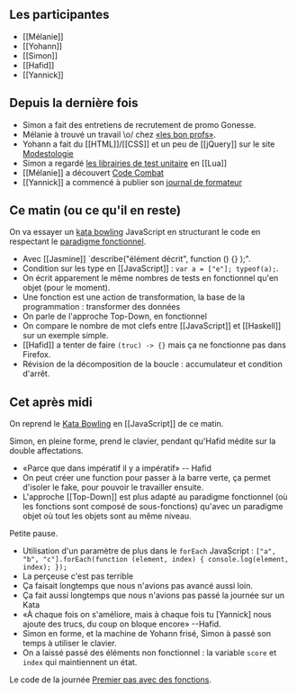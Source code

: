 ## Les participantes

- [[Mélanie]]
- [[Yohann]]
- [[Simon]]
- [[Hafid]]
- [[Yannick]]

## Depuis la dernière fois

- Simon a fait des entretiens de recrutement de promo Gonesse.
- Mélanie à trouvé un travail \o/ chez [«les bon
  profs»](https://www.lesbonsprofs.com).
- Yohann a fait du [[HTML]]/[[CSS]] et un peu de [[jQuery]] sur le site
  [Modestologie](http://modestologie.com)
- Simon a regardé [les librairies de test
  unitaire](http://lua-users.org/wiki/UnitTesting) en [[Lua]]
- [[Mélanie]] a découvert [Code Combat](https://codecombat.com)
- [[Yannick]] a commencé à publier son [journal de
  formateur](https://medium.com/@ya_f)

## Ce matin (ou ce qu'il en reste)

On va essayer un [kata bowling](http://codingdojo.org/kata/Bowling/) JavaScript en structurant le code en respectant le
[paradigme
fonctionnel](https://fr.wikipedia.org/wiki/Programmation_fonctionnelle).

- Avec [[Jasmine]] `describe("élément décrit", function () {} );".
- Condition sur les type en [[JavaScript]] : `var a = ["e"]; typeof(a);`.
- On écrit apparement le même nombres de tests en fonctionnel qu'en objet (pour
  le moment).
- Une fonction est une action de transformation, la base de la programmation :
  transformer des données
- On parle de l'approche Top-Down, en fonctionnel
- On compare le nombre de mot clefs entre [[JavaScript]] et [[Haskell]] sur un
  exemple simple.
- [[Hafid]] a tenter de faire `(truc) -> {}` mais ça ne fonctionne pas dans
  Firefox.
- Révision de la décomposition de la boucle : accumulateur et condition
  d'arrêt.

## Cet après midi

On reprend le [Kata Bowling](http://codingdojo.org/kata/Bowling/) en [[JavaScript]] de ce matin.

Simon, en pleine forme, prend le clavier, pendant qu'Hafid médite sur la double
affectations.

- «Parce que dans impératif il y a impératif» -- Hafid
- On peut créer une function pour passer à la barre verte, ça permet d'isoler
  le fake, pour pouvoir le travailler ensuite.
- L'approche [[Top-Down]] est plus adapté au paradigme fonctionnel (où les
  fonctions sont composé de sous-fonctions) qu'avec un paradigme objet où tout
  les objets sont au même niveau.

Petite pause.

- Utilisation d'un paramètre de plus dans le `forEach` JavaScript : `["a", "b",
  "c"].forEach(function (element, index) { console.log(element, index); });`
- La perçeuse c'est pas terrible
- Ça faisait longtemps que nous n'avions pas avancé aussi loin.
- Ça fait aussi longtemps que nous n'avions pas passé la journée sur un Kata
- «À chaque fois on s'améliore, mais à chaque fois tu [Yannick] nous ajoute des
  trucs, du coup on bloque encore» --Hafid.
- Simon en forme, et la machine de Yohann frisé, Simon à passé son temps à
  utiliser le clavier.
- On a laissé passé des éléments non fonctionnel : la variable `score` et
  `index` qui maintiennent un état.

Le code de la journée [Premier pas avec des
fonctions](https://github.com/ut7/rookie-club/releases/tag/premier-pas-avec-avec-des-fonctions).
